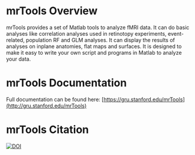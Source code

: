 # mrTools Overview

mrTools provides a set of Matlab tools to analyze fMRI data. It can do basic analyses like correlation analyses used in retinotopy experiments, event-related, population RF and GLM analyses. It can display the results of analyses on inplane anatomies, flat maps and surfaces. It is designed to make it easy to write your own script and programs in Matlab to analyze your data.

# mrTools Documentation

Full documentation can be found here: [https://gru.stanford.edu/mrTools](http://gru.stanford.edu/mrTools)

# mrTools Citation

[![DOI](https://zenodo.org/badge/DOI/10.5281/zenodo.1299483.svg)](https://doi.org/10.5281/zenodo.1299483)
